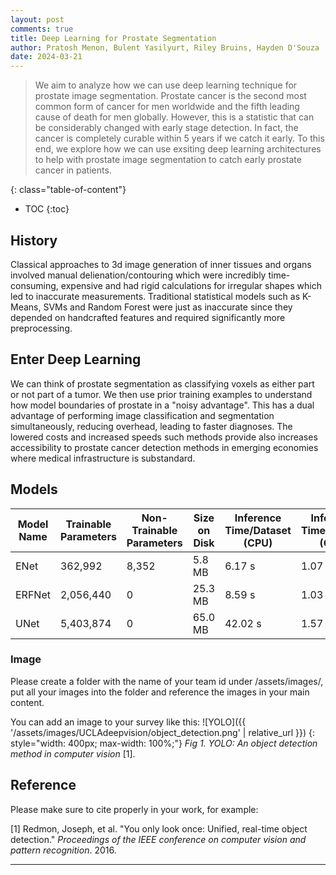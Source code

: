 ```yaml
---
layout: post
comments: true
title: Deep Learning for Prostate Segmentation
author: Pratosh Menon, Bulent Yasilyurt, Riley Bruins, Hayden D'Souza
date: 2024-03-21
---
```


> We aim to analyze how we can use deep learning technique for prostate image
> segmentation. Prostate cancer is the second most common form of cancer for men
> worldwide and the fifth leading cause of death for men globally. However, this
> is a statistic that can be considerably changed with early stage detection. In
> fact, the cancer is completely curable within 5 years if we catch it early. To
> this end, we explore how we can use exsiting deep learning architectures to
> help with prostate image segmentation to catch early prostate cancer in
> patients.

<!--more-->
{: class="table-of-content"}
* TOC
{:toc}


## History
Classical approaches to 3d image generation of inner tissues and organs involved manual delienation/contouring which were incredibly time-consuming, expensive and had rigid calculations for irregular shapes which led to inaccurate measurements. Traditional statistical models such as K-Means, SVMs and Random Forest were just as inaccurate since they depended on handcrafted features and required significantly more preprocessing.  

## Enter Deep Learning
We can think of prostate segmentation as classifying voxels as either part or not part of a tumor. We then use prior training examples to understand how model boundaries of prostate in a "noisy advantage". This has a dual advantage of performing image classification and segmentation simultaneously, reducing overhead, leading to faster diagnoses. The lowered costs and increased speeds such methods provide also increases accessibility to prostate cancer detection methods in emerging economies where medical infrastructure is substandard. 

## Models
| Model Name | Trainable Parameters | Non-Trainable Parameters | Size on Disk | Inference Time/Dataset (CPU) | Inference Time/Dataset (GPU) |
|------------|----------------------|--------------------------|--------------|------------------------------|------------------------------|
| ENet       | 362,992              | 8,352                    | 5.8 MB       | 6.17 s                       | 1.07 s                       |
| ERFNet     | 2,056,440            | 0                        | 25.3 MB      | 8.59 s                       | 1.03 s                       |
| UNet       | 5,403,874            | 0                        | 65.0 MB      | 42.02 s                      | 1.57 s                       |


### Image

Please create a folder with the name of your team id under /assets/images/, put
all your images into the folder and reference the images in your main content.

<!-- deno-fmt-ignore-start -->
You can add an image to your survey like this:
![YOLO]({{ '/assets/images/UCLAdeepvision/object_detection.png' | relative_url }})
{: style="width: 400px; max-width: 100%;"}
*Fig 1. YOLO: An object detection method in computer vision* [1].
<!-- deno-fmt-ignore-end -->

## Reference

Please make sure to cite properly in your work, for example:

[1] Redmon, Joseph, et al. "You only look once: Unified, real-time object
detection." _Proceedings of the IEEE conference on computer vision and pattern
recognition_. 2016.

---
